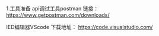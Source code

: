 1.工具准备
api调试工具postman
链接： https://www.getpostman.com/downloads/

IED编辑器VScode
下载地址：
https://code.visualstudio.com/
